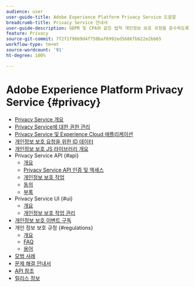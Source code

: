 ```yaml
---
audience: user
user-guide-title: Adobe Experience Platform Privacy Service 도움말
breadcrumb-title: Privacy Service 안내서
user-guide-description: GDPR 및 CPA와 같은 법적 개인정보 보호 규정을 준수하도록 고객 데이터 요청을 관리합니다.
feature: Privacy
source-git-commit: 7f2f1f9669d4f750baf6992ed5686fb622e2bb65
workflow-type: tm+mt
source-wordcount: '91'
ht-degree: 100%

---
```



# Adobe Experience Platform Privacy Service {#privacy}

* [Privacy Service 개요](./home.md)
* [Privacy Service에 대한 권한 관리](./permissions.md)
* [Privacy Service 및 Experience Cloud 애플리케이션](./experience-cloud-apps.md)
* [개인정보 보호 요청을 위한 ID 데이터](./identity-data.md)
* [개인정보 보호 JS 라이브러리 개요](./js-library.md)
* Privacy Service API {#api}
   * [개요](./api/overview.md)
   * [Privacy Service API 인증 및 액세스](./api/getting-started.md)
   * [개인정보 보호 작업](./api/privacy-jobs.md)
   * [동의](./api/consent.md)
   * [부록](./api/appendix.md)
* Privacy Service UI {#ui}
   * [개요](./ui/overview.md)
   * [개인정보 보호 작업 관리](./ui/user-guide.md)
* [개인정보 보호 이벤트 구독](./privacy-events.md)
* 개인 정보 보호 규정 {#regulations}
   * [개요](./regulations/overview.md)
   * [FAQ](./regulations/faq.md)
   * [용어](./regulations/terminology.md)
* [모범 사례](./best-practices.md)
* [문제 해결 안내서](./troubleshooting-guide.md)
* [API 참조](https://www.adobe.io/experience-platform-apis/references/privacy-service/)
* [릴리스 정보](./release-notes.md)
